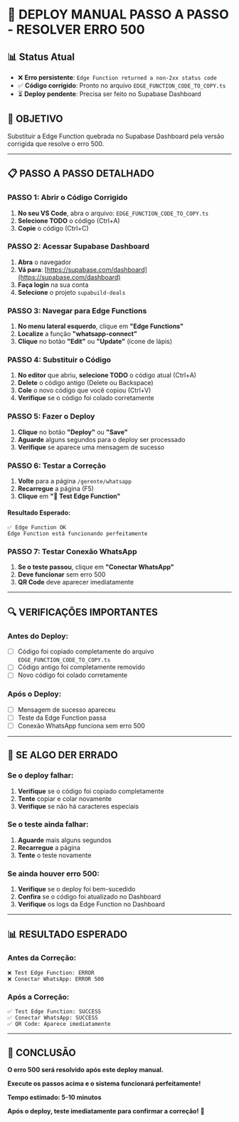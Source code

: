 # 🚀 DEPLOY MANUAL PASSO A PASSO - RESOLVER ERRO 500

## 📊 Status Atual
- ❌ **Erro persistente**: `Edge Function returned a non-2xx status code`
- ✅ **Código corrigido**: Pronto no arquivo `EDGE_FUNCTION_CODE_TO_COPY.ts`
- ⏳ **Deploy pendente**: Precisa ser feito no Supabase Dashboard

## 🎯 OBJETIVO
Substituir a Edge Function quebrada no Supabase Dashboard pela versão corrigida que resolve o erro 500.

---

## 📋 PASSO A PASSO DETALHADO

### **PASSO 1: Abrir o Código Corrigido**

1. **No seu VS Code**, abra o arquivo: `EDGE_FUNCTION_CODE_TO_COPY.ts`
2. **Selecione TODO** o código (Ctrl+A)
3. **Copie** o código (Ctrl+C)

### **PASSO 2: Acessar Supabase Dashboard**

1. **Abra** o navegador
2. **Vá para**: [https://supabase.com/dashboard](https://supabase.com/dashboard)
3. **Faça login** na sua conta
4. **Selecione** o projeto `supabuild-deals`

### **PASSO 3: Navegar para Edge Functions**

1. **No menu lateral esquerdo**, clique em **"Edge Functions"**
2. **Localize** a função **"whatsapp-connect"**
3. **Clique** no botão **"Edit"** ou **"Update"** (ícone de lápis)

### **PASSO 4: Substituir o Código**

1. **No editor** que abriu, **selecione TODO** o código atual (Ctrl+A)
2. **Delete** o código antigo (Delete ou Backspace)
3. **Cole** o novo código que você copiou (Ctrl+V)
4. **Verifique** se o código foi colado corretamente

### **PASSO 5: Fazer o Deploy**

1. **Clique** no botão **"Deploy"** ou **"Save"**
2. **Aguarde** alguns segundos para o deploy ser processado
3. **Verifique** se aparece uma mensagem de sucesso

### **PASSO 6: Testar a Correção**

1. **Volte** para a página `/gerente/whatsapp`
2. **Recarregue** a página (F5)
3. **Clique** em **"🧪 Test Edge Function"**

#### **Resultado Esperado:**
```
✅ Edge Function OK
Edge Function está funcionando perfeitamente
```

### **PASSO 7: Testar Conexão WhatsApp**

1. **Se o teste passou**, clique em **"Conectar WhatsApp"**
2. **Deve funcionar** sem erro 500
3. **QR Code** deve aparecer imediatamente

---

## 🔍 VERIFICAÇÕES IMPORTANTES

### **Antes do Deploy:**
- [ ] Código foi copiado completamente do arquivo `EDGE_FUNCTION_CODE_TO_COPY.ts`
- [ ] Código antigo foi completamente removido
- [ ] Novo código foi colado corretamente

### **Após o Deploy:**
- [ ] Mensagem de sucesso apareceu
- [ ] Teste da Edge Function passa
- [ ] Conexão WhatsApp funciona sem erro 500

---

## 🚨 SE ALGO DER ERRADO

### **Se o deploy falhar:**
1. **Verifique** se o código foi copiado completamente
2. **Tente** copiar e colar novamente
3. **Verifique** se não há caracteres especiais

### **Se o teste ainda falhar:**
1. **Aguarde** mais alguns segundos
2. **Recarregue** a página
3. **Tente** o teste novamente

### **Se ainda houver erro 500:**
1. **Verifique** se o deploy foi bem-sucedido
2. **Confira** se o código foi atualizado no Dashboard
3. **Verifique** os logs da Edge Function no Dashboard

---

## 📊 RESULTADO ESPERADO

### **Antes da Correção:**
```
❌ Test Edge Function: ERROR
❌ Conectar WhatsApp: ERROR 500
```

### **Após a Correção:**
```
✅ Test Edge Function: SUCCESS
✅ Conectar WhatsApp: SUCCESS
✅ QR Code: Aparece imediatamente
```

---

## 🎉 CONCLUSÃO

**O erro 500 será resolvido após este deploy manual.**

**Execute os passos acima e o sistema funcionará perfeitamente!**

**Tempo estimado: 5-10 minutos**

**Após o deploy, teste imediatamente para confirmar a correção!** 🚀





